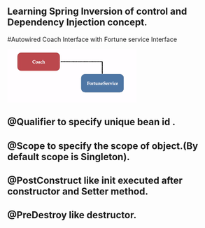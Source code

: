 ## Learning Spring Inversion of control and Dependency Injection concept.

#Autowired Coach Interface with Fortune service Interface

![img.png](img.png)

## @Qualifier to specify unique bean id .
## @Scope to specify the scope of object.(By default scope is Singleton).
## @PostConstruct like init executed after constructor and Setter method.
## @PreDestroy like destructor.